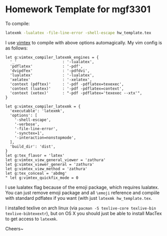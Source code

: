 # Homework Template for mgf3301

To compile:

```sh
latexmk -lualatex -file-line-error -shell-escape hw_template.tex
```

I use [vimtex](https://github.com/lervag/vimtex/) to compile with above options
automagically. My vim config is as follows:

```vim
let g:vimtex_compiler_latexmk_engines = {
  '_'                    : '-lualatex',
  'pdflatex'             : '-pdf',
  'dvipdfex'             : '-pdfdvi',
  'lualatex'             : '-lualatex',
  'xelatex'              : '-xelatex',
  'context (pdftex)'     : '-pdf -pdflatex=texexec',
  'context (luatex)'     : '-pdf -pdflatex=context',
  'context (xetex)'      : "-pdf -pdflatex='texexec --xtx'",
}

let g:vimtex_compiler_latexmk = {
  'executable': 'latexmk',
  'options': [
    '-shell-escape',
    '-verbose',
    '-file-line-error',
    '-synctex=1',
    '-interaction=nonstopmode',
  ],
  'build_dir': 'dist',
}
let g:tex_flavor = 'latex'
let g:vimtex_view_general_viewer = 'zathura'
let g:vimtex_viewer_general = 'zathura'
let g:vimtex_view_method = 'zathura'
let g:tex_conceal = 'abdmg'
" let g:vimtex_quickfix_mode = 0
```

I use lualatex flag because of the emoji package, which requires lualatex. You
can just remove emoji package and all `\emoji` reference and compiile with
standard pdflatex if you want (with just `latexmk hw_template.tex`.

I installed texlive on arch linux (via `pacman -S texlive-core texlive-bin
texlive-bibtexextr`), but on OS X you should just be able to install MacTex to
get access to `latexmk`.

Cheers~
